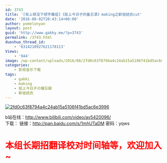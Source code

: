 ```yaml
---
id: 3743
title: '[有上顿没下顿字幕组]《掟上今日子的备忘录》making之新垣结衣cut'
date: '2016-08-02T20:43:14+08:00'
author: pomelonyan
layout: post
guid: 'http://www.gakky.me/?p=3743'
permalink: /3743.html
duoshuo_thread_id:
    - '6314210927621178113'
Views:
    - '944'
image: /wp-content/uploads/2016/08/2fd0c63f8794a4c24ab15a5106f41bd5ac6e3996.jpg
categories:
    - 影视音乐下载
tags:
    - gakki
    - making
    - 掟上今日子の備忘録
    - 新垣结衣
---
```


[![2fd0c63f8794a4c24ab15a5106f41bd5ac6e3996](http://www.yui-aragaki.org/wp-content/uploads/2016/08/2fd0c63f8794a4c24ab15a5106f41bd5ac6e3996.jpg)](http://www.yui-aragaki.org/wp-content/uploads/2016/08/2fd0c63f8794a4c24ab15a5106f41bd5ac6e3996.jpg "2fd0c63f8794a4c24ab15a5106f41bd5ac6e3996")

b站在线：<http://www.bilibili.com/video/av5420096/>  
下载： 链接：<http://pan.baidu.com/s/1mhUTaDM> 密码：yqws

# <span style="color: #ff0000;">**本组长期招翻译校对时间轴等，欢迎加入~**</span>
